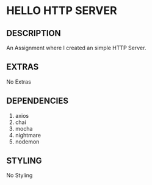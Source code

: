 # HELLO HTTP SERVER

## **DESCRIPTION**

An Assignment where I created an simple HTTP Server.

## **EXTRAS**

No Extras

## **DEPENDENCIES**

1. axios
2. chai
3. mocha
4. nightmare
5. nodemon

## **STYLING**

No Styling
